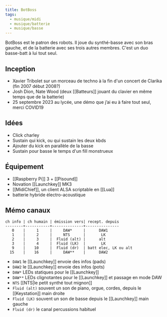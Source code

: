 ```yaml
---
title: BotBoss
tags:
  - musique/midi
  - musique/batterie
  - musique/basse
---
```


BotBoss est le patron des robots. Il joue du synthé-basse avec son bras gauche, et de la batterie avec ses trois autres membres. C'est un duo basse-batt à lui tout seul.

## Inception

- Xavier Tribolet sur un morceau de techno à la fin d'un concert de Clarika (fin 2007 début 2008?)
- Josh Dion, Nate Wood (deux [[Batteurs]] jouant du clavier en même temps que de la batterie)
- 25 septembre 2023 au lycée, une démo que j’ai eu à faire tout seul, merci COVID19

## Idées

- Click charley
- Sustain qui kick, ou qui sustain les deux kbds
- Ajouter du kick en parallèle de la basse
- Sustain pour basse le temps d'un fill monstrueux

## Équipement

- [[Raspberry Pi]] 3 + [[Pisound]]
- Novation [[Launchkey]] MK3
- [[MidiChief]], un client ALSA scriptable en [[Lua]]
- batterie hybride électro-acoustique

## Mémo canaux

```plain
ch info | ch humain | émission vers| recept. depuis
--------+-----------+--------------+---------------
   0    |     1     |     DAW*     |      DAW1
   1    |     2     |     NTS      |       LK
   2    |     3     |  Fluid (alt) |      alt
   3    |     4     |  Fluid (LK)  |       LK
   9    |    10     |  Fluid (dr)  | batt elec, LK ou alt
  15    |    16     |     DAW**    |      DAW2
```
-  `DAW1` le [[Launchkey]] envoie des infos (pads)
-  `DAW2` le [[Launchkey]] envoie des infos (pots)
- `DAW*` LEDs statiques pour le [[Launchkey]]
- `DAW**` LEDs clignotantes pour le [[Launchkey]] et passage en mode DAW
- `NTS` [[NTS|le petit synthé tout mignon]]
- `Fluid (alt)` souvent un son de piano, orgue, cordes, depuis le [[Keystation]] main droite
- `Fluid (LK)` souvent un son de basse depuis le [[Launchkey]] main gauche
- `Fluid (dr)` le canal percussions habituel
